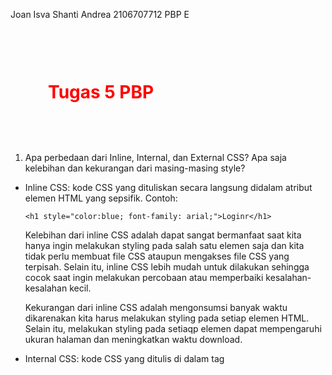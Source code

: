 Joan Isva Shanti Andrea
2106707712
PBP E
# Tugas 5 PBP
1. Apa perbedaan dari Inline, Internal, dan External CSS? Apa saja kelebihan dan kekurangan dari masing-masing style?

- Inline CSS: kode CSS yang dituliskan secara langsung didalam atribut elemen HTML yang sepsifik.
    Contoh:
    ```
    <h1 style="color:blue; font-family: arial;">Loginr</h1>
    ```
    
    Kelebihan dari inline CSS adalah dapat sangat bermanfaat saat kita hanya ingin melakukan styling pada salah satu elemen saja dan kita tidak perlu   membuat file CSS ataupun mengakses file CSS yang terpisah. Selain itu, inline CSS lebih mudah untuk dilakukan sehingga cocok saat ingin melakukan percobaan atau memperbaiki kesalahan-kesalahan kecil.

    Kekurangan dari inline CSS adalah mengonsumsi banyak waktu dikarenakan kita harus melakukan styling pada setiap elemen HTML. Selain itu, melakukan styling pada setiaqp elemen dapat mempengaruhi ukuran halaman dan meningkatkan waktu download. 

- Internal CSS: kode CSS yang ditulis di dalam tag <style> dan kode HTML dituliskan di bagian atas (header) / <head> file HTML. Internal CSS dapat digunakan untuk membuat tampilan pada satu halaman website dan tidak digunakan pada halaman website yang lain.
    Contoh:
    ```
    <!DOCTYPE html>
    <html>
    <head>
    <style>
    body {
        background-color: blue;
    }
    h1 {
        color: red;
        padding: 60px;
    } 
    </style>
    </head>
    <body>

    <h1>Contoh Internal CSS</h1>
    <p>Paragraf baru</p>

    </body>
    </html>    
    ```
    
    Kelebihan dari internal CSS adalah kita tidak memerlukan file yang banyak dan juga kita dapat menggunakan class dan id selector di dalam file tersebut.

    Kekurangan dari internal CSS adalah tidak efisien saat kita ingin menggunakan CSS yang sama dalam beberapa file.

- External CSS: kode CSS yang ditulis terpisah dengan kode HTML Eksternal CSS ditulis di sebuah file khusus yang berekstensi .css. 
    Contoh file .css:
    ```
    .xleftcol {
       float: left;
       width: 33%;
       background:#809900;
    }
    .xmiddlecol {
       float: left;
       width: 34%;
       background:#eff2df;
    }
    ```
   
    Kode tersebut kemudian di letakan di bagian <head> file HTML. 
    Kelebihan dari external CSS adalah proses pembuatan halaman yang lebih cepat dan efisien dikarenakan kita hanya perlu membuat satu file .css yang dapat digunakan berkali-kali. Selain itu, apabila kita ingin melakukan perubahan pada seluruh halaman website maka kita hanya perlu mengubah satu fil .css tersebut saja.

    Kekurangan dari external CSS adalah apabila proses loading file .css tersebut lama maka website tidak akan ter-render dengan benar. 

2. Jelaskan tag HTML5 yang kamu ketahui
```
"<a>" : tag yang digunakan saat ingin membuat elemen hyperlink. 
"<b>" : tag yang digunakana saat ingin membuat elemen text dengan style bold.
"<br>" : tag untuk membuat satu baris break.
"<div>" : tag untuk mendefinisikan sebuah section.
"<button>" : tag untuk membuat button/tombol yang dapat diklik.
"<form>" : tag yang mendefinisikan sebuah HTML form untuk input user.
"<head>" : tag untuk mendefinisikan bagian atas sebuah file HTML yang berisikan informasi mengenai dokumen tersebut seperti judul/title.
"<header>" : tag yang merepresentasikan bagian header dari sebuah dokumen atau section. 
"<h1>" - "<h6>" : tag untuk mendefinisikan heading HTML.
"<html>" : tag untuk mendefinisikan root dari dokumen HTML.
"<i>" : tag untuk mendefinisikan elemen text dengan style italic.
"<input>" : tag untuk mendefinisikan input control.
"<label>" : tag untuk mendefinisikan label untuk tag "<input>"
"<p>" : tag untuk mendefinisikan sebuah paragraf.
"<style>" : tag untuk mendefinisikan informasi mengenai style dari sebuah elemen.
"<table>" : tag untuk mendefiniskan sebuah tabel.
```

3. Jelaskan tipe-tipe CSS selector yang kamu ketahui
  
- Selector Tag
    Selector tag atau type akan memilih elemen berdasarkan nama tag sebuah elemen. 
    Contoh:
    ```
    p {
    color: blue;
    }
    ```
    
    Maka, selector akan menargetkan semua tag <p> yang ada pada file HTML dan mengubah elemen tersebut menjadi berwarna biru.
- Selector Class
    Selector yang akan memilih elemen berdasarkan nama class yang diberikan. 
    Contoh:
    ```
    Contoh:
    .blue {
      color: white;
      background: blue;
      padding: 5px;
    }
    ```
    
    Maka, selector akan menargetkan semua elemen dengan atribut class "blue". 
    Contoh:
    ```
    <b class="blue">CSS</b>
    
    ```
    
    Contoh tersebut akan menghasilkan penulisan CSS dalam style bold dengan warna, background, dan padding yang telah didefinikan pada selector class .blue. Jumlah selector class yang digunakan dapat lebih dari satu.
    
- Selector ID
    Selector ID adalah sebuah selector yang memiliki sifat yang sama dengan selector class, tetapi selector ID bersifat unik sehingga hanya dapat digunakan pada satu elemen saja. Selector ID ditandakan dengan "#".
    Contoh:
    ```
    #header {
    background: blue;
    color: white;
    height: 50px;
    padding: 50px;
    }   
    ```
    
- Selector Atribut
    Selector atribut adalah selector yang memiliki elemen berdasarkan atribut. Selector atribut memiliki sifat yang hampir sama dengan selector tag.
    Contoh:
    ```
    input[type=text] {
    background: none;
    color: cyan;
    padding: 10px;
    border: 1px solid cyan;
    }
    ```
    
    Selector tersebut akan menargetkan semua elemen input yang memiliki atribut "type" text.
    
- Selector Universal
     Selector yang digunakan untuk menargetkan semua elemen pada scope tertentu.
    Contoh:
    ```
    * {
    border: 1px solid black;
    }
    ```
    
    Maka, semua elemen akan memiliki border yang solid dengan ukuran 1 px dan berwarna hitam.  
- Selector Pseudo
    Selector pseudo adalah selector untuk memilih elemen semu seperti state pada elemen, elemen before dan after, elemen ganjil, dan sebagainya. Terdapat dua jenis selector pseudo, yaitu pseudo class dan pseudo element.
    - Pseudo Class
        Pseudo class adalah selector yang menargetkan elemen berdasarkan state/kondisi. State/kondisi ini dapat berupa hover, focus, onclick, active, checked, link, dll.
        ```
        a:hover {
        color: green;
        }
        ```
        
        Maka, semua elemen dengan tag <a> akan memiliki warna hijau saat sedang keadaan hover.
    - Pseudo Element
        Pseudo element CSS dapat digunakan untuk menata bagian tertentu dari suatu elemen. Misalnya, dapat digunakan untuk: Style huruf pertama, atau baris, dari suatu elemen. Contoh selector pseudo elemen dapat berupa ::before, ::after, ::marker, ::placeholder, dll.

4. Jelaskan bagaimana cara kamu mengimplementasikan checklist di atas
Pertama, saya menambahkan potongan kode berikut ke base.html agar dapat menggunakan tailwind untuk styling elemen HTML. 
```
    ...
    ...
    <script src="https://cdn.tailwindcss.com"></script>
    ...
    ...
```
    
Kemudian, saya menghias semua halaman HTML yang ada pada folder Templates. Untuk membuat cards pada to do list, saya menambahkan potongan kode berikut.
```
   <div class = "grid gap-4 sm:grid-cols-5">
       
    {% for task in list_task %}
                    <div class = "bg-gradient-to-l from-rose-300 to-yellow-300 w-32 h-28 inline-block align-middle rounded-lg flex justify-center drop-shadow-2xl">
                        <div class = "align-middle">
                        <div class = "font-bold mt-4 text-lg underline underline-offset-1 decoration-pink-600">{{task.task_title}}</div>
                        <div>{{task.task_description}}</div>
                        <div class = "mt-2 text-xs">{{task.task_date}}</div>
                    </div>
                    </div>
                {% endfor %}
   <div>
```

Potongan kode berikut akan membuat sebuah card yang akan berisikan judul, deskripsi, dan tanggal dari task tersebut dan akan membuat kolom sebanyak 5 dengan gap 4. Baris tidak dispesifikasikan karena kita ingin membuat cards tersebut terus melanjut ke bawah halaman apabila task dari user banyak. Kemudian, saya menerapkan kode responsive kepada semua elemen sesuai dengan dokumentasi tailwind CSS. Terakhir, saya melakukan git add, commit, dan push. 
# Tugas 4 PBP
Link app: 
https://tugas2pbp-joan.herokuapp.com/todolist/

https://tugas2pbp-joan.herokuapp.com/todolist/login

https://tugas2pbp-joan.herokuapp.com/todolist/register

https://tugas2pbp-joan.herokuapp.com/todolist/logout

https://tugas2pbp-joan.herokuapp.com/todolist/create-task

User dummy:
1. Username: user1, Pass: pengguna1
2. Username: user2, Pass: pengguna2

1. Apa kegunaan {% csrf_token %} pada elemen <form>? Apa yang terjadi apabila tidak ada potongan kode tersebut pada elemen <form>?

Kegunaan dari {% csrf_token %} pada elemen <form> adalah untuk mencegah serangan CSRF atau (Cross-Site Request Forgery). {% csrf_token %} akan menghasilkan token di sisi server saat merender halaman dan memastikan untuk memeriksa ulang token ini untuk setiap permintaan yang masuk kembali. Jika permintaan yang masuk tidak berisi token, permintaan tersebut tidak akan dieksekusi karena berarti permintaan tersebut tidak berasal dari user yang sudah terverfikasi. 

Apabila kita tidak menggunakan potongan kode tersebut maka user yang tidak terverifikasi dapat menggunakan kredensial user (orang yang mengunjungi situs jahatnya) untuk melakukan beberapa tindakan di situs web lainnya yang memercayai browser atau identitas user yang sudah terverifikasi. Penyerang menggunakan status terverifikasi user untuk keuntungan mereka dengan mengubah permintaan user tersebut.

2. Apakah kita dapat membuat elemen <form> secara manual (tanpa menggunakan generator seperti {{ form.as_table }}) Jelaskan secara gambaran besar bagaimana cara membuat <form> secara manual?
Ya, bisa. Tujuan dari generator form.as_table adalah untuk mempermudah proses pembuatan tampilan agar form dirender dalam bentuk sebuah tabel. Berikut cara untuk melakukan rendering secara manual.

```
<form action="..." method="<(POST/GET)">
    {% csrf_token %}
    <input type="..." name="..." placeholder="..." class="..." atribut lainnya>
    ...
    ...
    <input type="..." name="..." placeholder="... class="..." atribut lainnya >
</form>

```

4. Jelaskan proses alur data dari submisi yang dilakukan oleh pengguna melalui HTML form, penyimpanan data pada database, hingga munculnya data yang telah disimpan pada template HTML.
1. Seorang pengguna akan memberikan request dengan Type Address (http://host/path)
2. Browser akan membuat HTTP Request ke Type Address yang diberikan oleh pengguna
3. Server akan menerima HTTP Request tersebut dan menentukan views.py mana yang akan menangani path tersebut
4. Views.py akan menghasilkan halaman HTML Form
5. Browser akan menampilkan layout HTML kepada pengguna
6. Layout HTML Form yang dikirimkan ke user akan diisikan oleh user dan browser akan menghasilkan HTTP Request, methods, argument ke URL tujuan berdasarkan halaman HTML Form
7. Server akan menerima HTTP Request tersebut dan menentukan views.py mana yang akan menangani path tersebut
8. Server akan menghasilkan halaman HTML 
9. Browser akan menuampilkan layout HTML tersebut kepada pengguna

5. Jelaskan bagaimana cara kamu mengimplementasikan checklist di atas.
Pertama, saya membuat aplikasi baru dengan perintah startapp.
```
python3 manage.py startapp todolist
    
```

Kemudian, saya memasukkan aplikasi todolist ke dalam INSTALLED_APPS di file settings.py dan memasukkan path todolist/ ke dalam urlspatterns pada file urls.py di folder project django.
```
INSTALLED_APPS = [
    'django.contrib.admin',
    'django.contrib.auth',
    'django.contrib.contenttypes',
    'django.contrib.sessions',
    'django.contrib.messages',
    'django.contrib.staticfiles',
    'example_app',
    'katalog',
    'mywatchlist',
    'todolist'
]
    
```
Kemudian, saya membuat models.py pada folder todolist yang berisikan models untuk Task dan form
```
from turtle import title
from django.db import models

# Create your models here.

class Task(models.Model):
    user = models.ForeignKey(
        models.User, 
        on_delete=models.CASCADE,
        null=True,
        blank=True,
    )
    task_date = models.DateField(auto_now_add = True)
    task_title = models.TextField()
    task_description = models.TextField()
```
Setelah selesai mendefinisikan models.py, saya melakukan migrasi dengan perintah makemigrations dan migrate. Kemudian, saya mendefinisikan semua fungsi yang diperlukan pada file views.py 
```
def show_todolist(request):
    data_task = Task.objects.filter(user = request.user)
    context = {
    'list_task': data_task,
    'user': request.POST.get('username')
    }

    return render(request, "todolist.html", context)

def register(request):
    form = UserCreationForm()

    if request.method == "POST":
        form = UserCreationForm(request.POST)
        if form.is_valid():
            form.save()
            messages.success(request, 'Akun telah berhasil dibuat!')
            return redirect('todolist:login')
    
    context = {'form':form}
    
    return render(request, 'register.html', context)

def login_user(request):
    if request.method == 'POST':
        username = request.POST.get('username')
        password = request.POST.get('password')
        user = authenticate(request, username=username, password=password)
        if user is not None:
            login(request, user) # melakukan login terlebih dahulu
            response = HttpResponseRedirect(reverse("todolist:show_todolist")) # membuat response
            response.set_cookie('last_login', str(datetime.datetime.now())) # membuat cookie last_login dan menambahkannya ke dalam response
            return response
        else:
            messages.info(request, 'Username atau Password salah!')
    context = {}
    return render(request, 'login.html', context)

def create_task(request):
    if request.method == 'POST':
        form = forms.create_task(request.POST)
        
        if form.is_valid():
            return redirect('todolist:todolist')
    else:
        messages.info(request, 'Input data task salah!')

    form = forms.create_task

    context = {
        'form' : form
    }
    return render(request, "create_task.html", context)

def logout_user(request):
    logout(request)
    response = HttpResponseRedirect(reverse('todolist:login'))
    response.delete_cookie('last_login')
    return response
```
Setelah itu, saya membuat beberapa file yang akan dijadikan template pada folder templates.py

File pertama adalah create_task.html. File ini digunakan sebagai template untuk tampilan halaman saat pengguna ingin membuat task baru. File kedua adalah login.html. File ini digunakan sebagai template untuk tampilan halaman saat pengguna ingin melakukan login. File ketiga adalah register.html. File ini digunakan sebagai template untuk tampilan halaman saat pengguna ingin melakukan registrasi akun. File terakhir adalah todolist.html. File tersebut akan digunakan sebagai template untuk tampilan halaman saat pengguna ingin melihat task-task yang mereka miliki. 

Tahap terakhir adalah untuk membuat urls.py untuk menambahkan path url ke urlpatterns sesuai dengan yang diperlukan.
```
urlpatterns = [
    path('', show_todolist, name='show_todolist'),
    path('register/', register, name='register'),
    path('login/', login_user, name='login'),
    path('create-task/', create_task, name='create_task'),
    path('logout/', logout_user, name='logout'),
]
```

